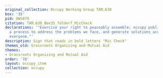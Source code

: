 ```yaml
---
original_collection: Occupy Working Group TAM.630
box: '35'
pid: OWS079
citation: TAM.630_Box35_folder7_MicCheck
declarations: '"Exercise your right to peaceably assemble; occupy public space;  create
  a process to address the problems we face, and generate solutions accessible to
  everyone."'
description: Sign that reads in bold letters "Mic Check"
themes_old: Grassroots Organizing and Mutual Aid
themes:
- Grassroots Organizing and Mutual Aid
order: '78'
layout: occupy_item
collection: occupy
---
```

